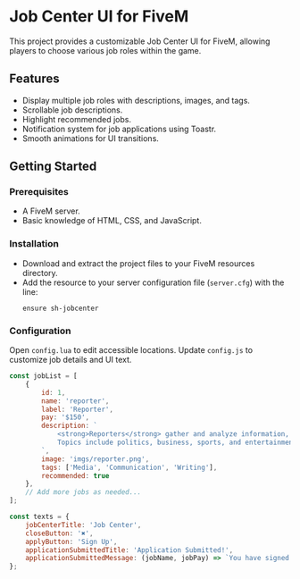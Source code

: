 # Job Center UI for FiveM

This project provides a customizable Job Center UI for FiveM, allowing players to choose various job roles within the game.

## Features

- Display multiple job roles with descriptions, images, and tags.
- Scrollable job descriptions.
- Highlight recommended jobs.
- Notification system for job applications using Toastr.
- Smooth animations for UI transitions.

## Getting Started

### Prerequisites

- A FiveM server.
- Basic knowledge of HTML, CSS, and JavaScript.

### Installation
- Download and extract the project files to your FiveM resources directory.
- Add the resource to your server configuration file (`server.cfg`) with the line:
     ```
     ensure sh-jobcenter
     ```

### Configuration
Open `config.lua` to edit accessible locations.
Update `config.js` to customize job details and UI text.

```javascript
const jobList = [
    {
        id: 1,
        name: 'reporter',
        label: 'Reporter',
        pay: '$150',
        description: `
            <strong>Reporters</strong> gather and analyze information, conduct interviews, and write news stories. 
            Topics include politics, business, sports, and entertainment. Strong communication skills are essential.
        `,
        image: 'imgs/reporter.png',
        tags: ['Media', 'Communication', 'Writing'],
        recommended: true
    },
    // Add more jobs as needed...
];

const texts = {
    jobCenterTitle: 'Job Center',
    closeButton: '✖',
    applyButton: 'Sign Up',
    applicationSubmittedTitle: 'Application Submitted!',
    applicationSubmittedMessage: (jobName, jobPay) => `You have signed for the position of ${jobName} with a pay of ${jobPay}$.`
};
